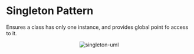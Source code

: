 # Singleton Pattern

Ensures a class has only one instance, and provides global point fo access to it.

<div align="center">
<img src="https://user-images.githubusercontent.com/56651041/219121898-d0cd97ba-2a8d-4025-bc36-9f2c01ba5ea2.png" alt="singleton-uml">
</div>
